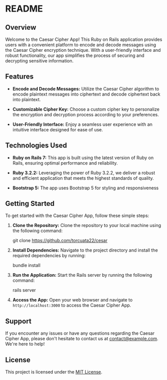# README


## Overview

Welcome to the Caesar Cipher App! This Ruby on Rails application provides users with a convenient platform to encode and decode messages using the Caesar Cipher encryption technique. With a user-friendly interface and robust functionality, our app simplifies the process of securing and decrypting sensitive information.

## Features

- **Encode and Decode Messages:** Utilize the Caesar Cipher algorithm to encode plaintext messages into ciphertext and decode ciphertext back into plaintext.
  
- **Customizable Cipher Key:** Choose a custom cipher key to personalize the encryption and decryption process according to your preferences.

- **User-Friendly Interface:** Enjoy a seamless user experience with an intuitive interface designed for ease of use.

## Technologies Used

- **Ruby on Rails 7:** This app is built using the latest version of Ruby on Rails, ensuring optimal performance and reliability.
  
- **Ruby 3.2.2:** Leveraging the power of Ruby 3.2.2, we deliver a robust and efficient application that meets the highest standards of quality.
- **Bootstrap 5:** The app uses Bootstrap 5 for styling and responsiveness

## Getting Started

To get started with the Caesar Cipher App, follow these simple steps:

1. **Clone the Repository:** Clone the repository to your local machine using the following command:


   git clone https://github.com/torcuata22/cesar
  

2. **Install Dependencies:** Navigate to the project directory and install the required dependencies by running:

   bundle install

3. **Run the Application:** Start the Rails server by running the following command:

   rails server

4. **Access the App:** Open your web browser and navigate to `http://localhost:3000` to access the Caesar Cipher App.

## Support

If you encounter any issues or have any questions regarding the Caesar Cipher App, please don't hesitate to contact us at [contact@example.com](mailto:contact@example.com). We're here to help!

## License

This project is licensed under the [MIT License](LICENSE).

